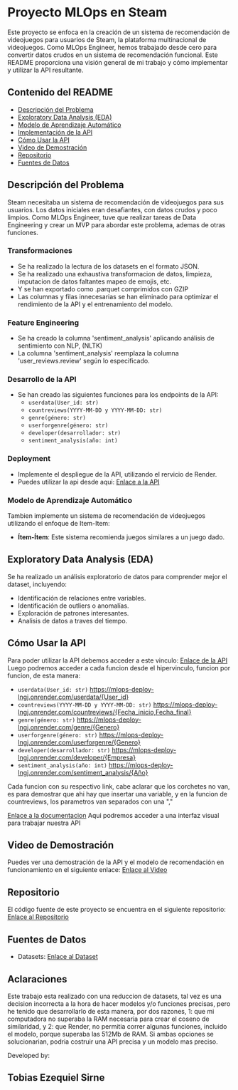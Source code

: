 # Proyecto MLOps en Steam

Este proyecto se enfoca en la creación de un sistema de recomendación de videojuegos para usuarios de Steam, la plataforma multinacional de videojuegos. Como MLOps Engineer, hemos trabajado desde cero para convertir datos crudos en un sistema de recomendación funcional. Este README proporciona una visión general de mi trabajo y cómo implementar y utilizar la API resultante.

## Contenido del README

- [Descripción del Problema](#descripción-del-problema)
- [Exploratory Data Analysis (EDA)](#exploratory-data-analysis-(EDA))
- [Modelo de Aprendizaje Automático](#modelo-de-aprendizaje-automático)
- [Implementación de la API](#implementación-de-la-api)
- [Cómo Usar la API](#cómo-usar-la-api)
- [Video de Demostración](#video-de-demostración)
- [Repositorio](#repositorio)
- [Fuentes de Datos](#fuentes-de-datos)

## Descripción del Problema

Steam necesitaba un sistema de recomendación de videojuegos para sus usuarios. Los datos iniciales eran desafiantes, con datos crudos y poco limpios. Como MLOps Engineer, tuve que realizar tareas de Data Engineering y crear un MVP para abordar este problema, ademas de otras funciones.

### Transformaciones

- Se ha realizado la lectura de los datasets en el formato JSON.
- Se ha realizado una exhaustiva transformacion de datos, limpieza, imputacion de datos faltantes
mapeo de emojis, etc.
- Y se han exportado como .parquet comprimidos con GZIP
- Las columnas y filas innecesarias se han eliminado para optimizar el rendimiento de la API y el entrenamiento del modelo.

### Feature Engineering

- Se ha creado la columna 'sentiment_analysis' aplicando análisis de sentimiento con NLP, (NLTK)
- La columna 'sentiment_analysis' reemplaza la columna 'user_reviews.review' según lo especificado.

### Desarrollo de la API

- Se han creado las siguientes funciones para los endpoints de la API:
  - `userdata(User_id: str)`
  - `countreviews(YYYY-MM-DD y YYYY-MM-DD: str)`
  - `genre(género: str)`
  - `userforgenre(género: str)`
  - `developer(desarrollador: str)`
  - `sentiment_analysis(año: int)`

### Deployment

- Implemente el despliegue de la API, utilizando el rervicio de Render.
- Puedes utilizar la api desde aqui: [Enlace a la API](https://mlops-deploy-lngj.onrender.com)

### Modelo de Aprendizaje Automático

Tambien implemente un sistema de recomendación de videojuegos utilizando el enfoque de Item-Item:

- **Ítem-Ítem**: Este sistema recomienda juegos similares a un juego dado.

## Exploratory Data Analysis (EDA)

Se ha realizado un análisis exploratorio de datos para comprender mejor el dataset, incluyendo:

- Identificación de relaciones entre variables.
- Identificación de outliers o anomalías.
- Exploración de patrones interesantes.
- Analisis de datos a traves del tiempo.

## Cómo Usar la API

Para poder utilizar la API debemos acceder a este vinculo: [Enlace de la API](https://mlops-deploy-lngj.onrender.com)
Luego podremos acceder a cada funcion desde el hipervinculo, funcion por funcion, de esta manera:

  - `userdata(User_id: str)` https://mlops-deploy-lngj.onrender.com/userdata/{User_id}
  - `countreviews(YYYY-MM-DD y YYYY-MM-DD: str)` https://mlops-deploy-lngj.onrender.com/countreviews/{Fecha_inicio,Fecha_final}
  - `genre(género: str)` https://mlops-deploy-lngj.onrender.com/genre/{Genero}
  - `userforgenre(género: str)` https://mlops-deploy-lngj.onrender.com/userforgenre/{Genero}
  - `developer(desarrollador: str)` https://mlops-deploy-lngj.onrender.com/developer/{Empresa}
  - `sentiment_analysis(año: int)` https://mlops-deploy-lngj.onrender.com/sentiment_analysis/{Año}

Cada funcion con su respectivo link, cabe aclarar que los corchetes no van, es para demostrar que ahi hay que insertar una variable, y en la funcion de countreviews, los parametros van separados con una ","

[Enlace a la documentacion](https://mlops-deploy-lngj.onrender.com/docs) Aqui podremos acceder a una interfaz visual para trabajar nuestra API

## Video de Demostración

Puedes ver una demostración de la API y el modelo de recomendación en funcionamiento en el siguiente enlace: [Enlace al Video](https://www.youtube.com/watch?v=weGiBijRPdE)

## Repositorio

El código fuente de este proyecto se encuentra en el siguiente repositorio: [Enlace al Repositorio](https://github.com/Tototastico/ML-OPS)

## Fuentes de Datos

- Datasets: [Enlace al Dataset](https://drive.google.com/drive/folders/1HqBG2-sUkz_R3h1dZU5F2uAzpRn7BSpj)

## Aclaraciones

Este trabajo esta realizado con una reduccion de datasets, tal vez es una decision incorrecta a la hora de hacer modelos y/o funciones precisas, pero he tenido que desarrollarlo de esta manera, por dos razones, 1: que mi computadora no superaba la RAM necesaria para crear el coseno de similaridad, y 2: que Render, no permitia correr algunas funciones, incluido el modelo, porque superaba las 512Mb de RAM. Si ambas opciones se solucionarian, podria costruir una API precisa y un modelo mas preciso.

Developed by:
## Tobias Ezequiel Sirne
